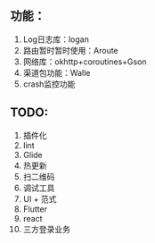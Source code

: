 
## 功能：
1. Log日志库：logan 
2. 路由暂时暂时使用：Aroute
3. 网络库：okhttp+coroutines+Gson
4. 渠道包功能：Walle
5. crash监控功能

## TODO:
1. 插件化
2. lint
3. Glide
4. 热更新
5. 扫二维码
6. 调试工具
7. UI + 范式
8. Flutter
9. react
10. 三方登录业务